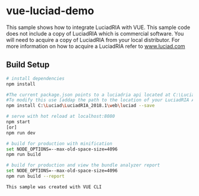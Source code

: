 # vue-luciad-demo

This sample shows how to integrate LuciadRIA with VUE.
This sample code does not include a copy of LuciadRIA which is commercial software. 
You will need to acquire a copy of LuciadRIA from your local distributor.  For more information on how to acquire a LuciadRIA refer to www.luciad.com

## Build Setup

``` bash
# install dependencies
npm install

#The current package.json points to a luciadria api located at C:\Luciad\LuciadRIA_2018.1\web\luciad
#To modify this use [addap the path to the location of your LuciadRIA API]
npm install C:\Luciad\LuciadRIA_2018.1\web\luciad --save

# serve with hot reload at localhost:8080
npm start
[or]
npm run dev

# build for production with minification
set NODE_OPTIONS=--max-old-space-size=4096
npm run build

# build for production and view the bundle analyzer report
set NODE_OPTIONS=--max-old-space-size=4096
npm run build --report

This sample was created with VUE CLI

